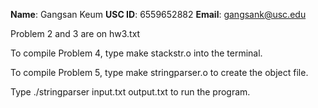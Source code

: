 **Name**: Gangsan Keum
**USC ID**: 6559652882
**Email**: gangsank@usc.edu

Problem 2 and 3 are on hw3.txt

To compile Problem 4, type make stackstr.o into the terminal.

To compile Problem 5, type make stringparser.o to create the
object file.

Type ./stringparser input.txt output.txt to run 
the program.

